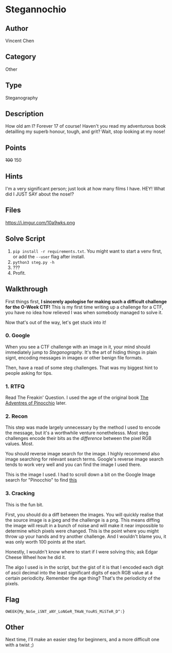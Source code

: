 # Stegannochio

## Author
Vincent Chen

## Category
Other

## Type
Steganography

## Description
How old am I? Forever 17 of course! Haven't you read my adventurous book detailling my superb honour, tough, and grit? Wait, stop looking at my nose!

## Points
~~100~~ 150

## Hints
I'm a very significant person; just look at how many films I have. HEY! What did I JUST SAY about the nose!?

## Files
https://i.imgur.com/10a9wks.png

## Solve Script
1. `pip install -r requirements.txt`. You might want to start a venv first, or add the `--user` flag after install.
2. `python3 steg.py -h`
3. ???
4. Profit.

## Walkthrough
First things first, 
**I sincerely apologise for making such a difficult challenge for the O-Week CTF!**
This is my first time writing up a challenge for a CTF, you have no idea how relieved I was when somebody managed to solve it.

Now that's out of the way, let's get stuck into it!

### 0. Google
When you see a CTF challenge with an image in it, your mind should immediately jump to *Steganography*. 
It's the art of hiding things in plain signt, encoding messages in images or other benign file formats.

Then, have a read of some steg challenges. That was my biggest hint to people asking for tips.

### 1. RTFQ
Read The Freakin' Question. I used the age of the original book [The Adventres of Pinocchio](https://en.wikipedia.org/wiki/The_Adventures_of_Pinocchio) later.

### 2. Recon
This step was made largely unnecessary by the method I used to encode the message, but it's a worthwhile venture nonethelesss. Most steg challenges encode their bits as the *difference* between the pixel RGB values. Most.

You should reverse image search for the image. I highly recommend also image searching for relevant search terms. 
Google's reverse image search tends to work very well and you can find the image I used there.

This is the image I used. I had to scroll down a bit on the Google Image search for "Pinocchio" to find [this](https://www.ebay.com/p/RARE-Shrek-The-3rd-Pinocchio-Limited-Edition-Best-Buy-Promo-Figure-MCD-H-m/2151017963)

### 3. Cracking
This is the fun bit.

First, you should do a diff between the images. You will quickly realise that the source image is a jpeg and the challenge is a png.
This means diffing the image will result in a bunch of noise and will make it near impossible to determine which pixels were changed.
This is the point where you might throw up your hands and try another challenge. And I wouldn't blame you, it was only worth 100 points at the start.

Honestly, I wouldn't know where to start if I were solving this; ask Edgar Cheese Wheel how he did it.

The algo I used is in the script, but the gist of it is that I encoded each digit of ascii decimal into the least significant digits of each RGB value at a certain periodicity. 
Remember the age thing? That's the periodicity of the pixels.

## Flag
`OWEEK{My_NoSe_iSNT_aNY_LoNGeR_THaN_YouRS_MiSTeR_D^:}`

## Other
Next time, I'll make an easier steg for beginners, and a more difficult one with a twist ;)

